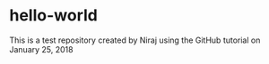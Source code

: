 # hello-world
This is a test repository created by Niraj using the GitHub tutorial on January 25, 2018
